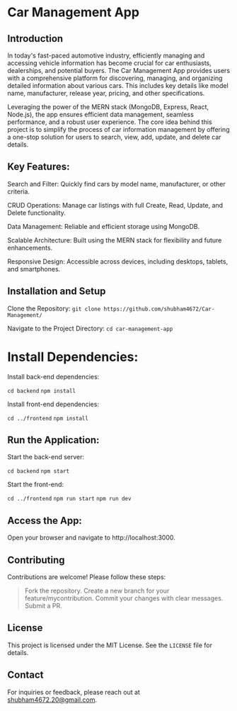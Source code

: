 # Car Management App

## Introduction

In today's fast-paced automotive industry, efficiently managing and accessing vehicle information has become crucial for car enthusiasts, dealerships, and potential buyers. The Car Management App provides users with a comprehensive platform for discovering, managing, and organizing detailed information about various cars. This includes key details like model name, manufacturer, release year, pricing, and other specifications.

Leveraging the power of the MERN stack (MongoDB, Express, React, Node.js), the app ensures efficient data management, seamless performance, and a robust user experience. The core idea behind this project is to simplify the process of car information management by offering a one-stop solution for users to search, view, add, update, and delete car details.

## Key Features:

Search and Filter: Quickly find cars by model name, manufacturer, or other criteria.

CRUD Operations: Manage car listings with full Create, Read, Update, and Delete functionality.

Data Management: Reliable and efficient storage using MongoDB.

Scalable Architecture: Built using the MERN stack for flexibility and future enhancements.

Responsive Design: Accessible across devices, including desktops, tablets, and smartphones.

## Installation and Setup

Clone the Repository: `git clone https://github.com/shubham4672/Car-Management/`

Navigate to the Project Directory: `cd car-management-app`

# Install Dependencies:

Install back-end dependencies:

`cd backend`
`npm install`

Install front-end dependencies:

`cd ../frontend`
`npm install`

## Run the Application:

Start the back-end server:

`cd backend`
`npm start`

Start the front-end:

`cd ../frontend`
`npm run start`
`npm run dev`

## Access the App:

Open your browser and navigate to http://localhost:3000.

## Contributing

Contributions are welcome! Please follow these steps:

> Fork the repository.
> Create a new branch for your feature/mycontribution.
> Commit your changes with clear messages.
> Submit a PR.

## License

This project is licensed under the MIT License. See the `LICENSE` file for details.

## Contact

For inquiries or feedback, please reach out at shubham4672.20@gmail.com.
